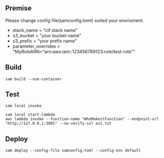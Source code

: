 ## Premise
Please change config file(samconfig.toml) suited your envrioment. 
- stack_name = "clf stack name"
- s3_bucket = "your bucket name"
- s3_prefix = "your prefix name"
- parameter_overrides = "MyRoleARN=\"arn:aws:iam::123456789123:role/test-role\""

## Build
```
sam build --use-container
```

## Test
```
sam local invoke
```
```
sam local start-lambda
aws lambda invoke --function-name "WhoMakeitFunction" --endpoint-url "http://127.0.0.1:3001" --no-verify-ssl out.txt
```

## Deploy
```
sam deploy --config-file samconfig.toml --config-env default
```